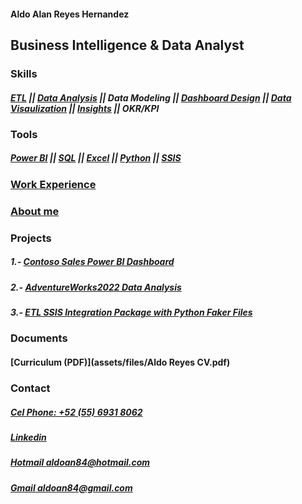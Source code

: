 #### Aldo Alan Reyes Hernandez

## Business Intelligence & Data Analyst


### Skills 

##### <span title="Poject-3">[ETL]()</span> || <span title="Poject-2">[Data Analysis]()</span> || Data Modeling || <span title="Poject-1">[Dashboard Design]()</span> || <span title="Poject-1">[Data Visaulization]()</span> || <span title="Poject-1, 2">[Insights]()</span> || OKR/KPI 

  
### Tools

##### <span title="Poject-1">[Power BI]()</span> || <span title="Poject-2, 3">[SQL]()</span> || <span title="Poject-2">[Excel]()</span> || <span title="Poject-2, 3">[Python]()</span> || <span title="Poject-2">[SSIS]()</span>


### [Work Experience](https://aldoreyes84.github.io/working_experience/)

### [About me](https://aldoreyes84.github.io/About-me/)


### Projects

##### 1.- [Contoso Sales Power BI Dashboard](https://aldoreyes84.github.io/Contoso-Sales-Power-BI-Dashboard/)

##### 2.- [AdventureWorks2022 Data Analysis](https://aldoreyes84.github.io/Data_Analisys_For_AdventureWorksDW2022/)

##### 3.- [ETL SSIS Integration Package with Python Faker Files](https://aldoreyes84.github.io/ETL/)

### Documents

#### [Curriculum (PDF)](assets/files/Aldo Reyes CV.pdf)

### Contact
  
##### [Cel Phone: +52 (55) 6931 8062](tel:+525569318062)
  
##### [Linkedin](https://www.linkedin.com/in/aldoreyesbianalyst?lipi=urn%3Ali%3Apage%3Ad_flagship3_profile_view_base_contact_details%3Bv420leqVSUOChjUj%2BtCWbw%3D%3D)
 
##### [Hotmail aldoan84@hotmail.com](aldoan84@hotmail.com)
 
##### [Gmail aldoan84@gmail.com](aldoan84@gmail.com)
